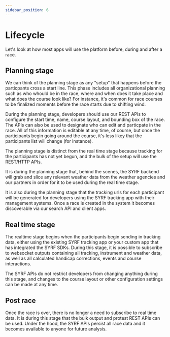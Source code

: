 ```yaml
---
sidebar_position: 6
---
```


# Lifecycle

<script async defer data-website-id="d9c6bc6c-4456-4d65-ac9a-cd8a579d76e4" src="https://analytics.syrf.io/umami.js"></script>

Let's look at how most apps will use the platform before, during and after a race.

## Planning stage

We can think of the planning stage as any "setup" that happens before the particpants cross a start line. 
This phase includes all organizational planning such as who whould be in the race, where and when does it take place and what does the course look like?
For instance, it's common for race courses to be finalized moments before the race starts due to shifting wind.

During the planning stage, developers should use our REST APIs to configure the start time, name, course layout, and bounding box of the race.
The APIs can also be used to designate who can edit and particpate in the race. All of this information is editable at any time, of course, but once the participants begin
going around the course, it's less likey that the participants list will change (for instance).

The planning stage is distinct from the real time stage because tracking for the participants has not yet begun, and the bulk of the setup will use the REST/HTTP APIs.

It is during the planning stage that, behind the scenes, the SYRF backend will grab and slice any relevant weather data from the weather agencies and our partners in order for it
to be used during the real time stage.

It is also during the planning stage that the tracking urls for each participant will be generated for developers using the SYRF tracking app with their management systems.
Once a race is created in the system it becomes discoverable via our search API and client apps.

## Real time stage

The realtime stage begins when the participants begin sending in tracking data, either using the existing SYRF tracking app or your custom app that has integrated the SYRF SDKs.
During this stage, it is possible to subscribe to websocket outputs containing all tracking, instrument and weather data, as well as all calculated handicap corrections,
events and course interactions.

The SYRF APIs do not restrict developers from changing anything during this stage, and changes to the course layout or other configuration settings can be made at any time.

## Post race

Once the race is over, there is no longer a need to subscribe to real time data. It is during this stage that the bulk output and protest REST APIs can be used. 
Under the hood, the SYRF APIs persist all race data and it becomes available to anyone for future analysis. 